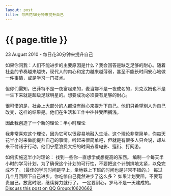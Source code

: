 ```yaml
---
layout: post
title: 每日花30分钟来提升自己
---
```


{{ page.title }}
================

<p class="meta">23 August 2010 - 每日花30分钟来提升自己</p>

如果你问我：人们不能进步的主要原因是什么？我会回答是缺乏足够的耐心。随着社会的节奏越来越快，现代人的内心和定力越来越薄弱，甚至不能长时间安心地做一件事情，或是学习一门技术。

但你们需知，巴菲特不是一夜富起来的，麦当娜不是一夜成名的，贝克汉姆也不是一生下来就是超级足球明星的。想要成功必须要有足够的耐心。

很可惜的是，社会上大部分的人都没有耐心来提升下自己。他们只希望别人为自己改变，这样的结果是。他们在生活和工作中往往受困搁浅。

因此我创造了一个新的理论：半小时理论

我非常喜欢这个理论，因为它可以很容易地融入生活。这个理论非常简单，你每天花半小时来做能提升自己的事情。听起来很简单吧，但就是有很多人只会说，却从来不付诸于行动。他们宁愿浪费大把的时间去看电影、逛街、打网游。

如何实施这半小时理论：
找到一些你一直想学或想提高的东西。
编制一个每天半小时的学习计划，为了确保这个计划的可行性，不要把这个计划排地太紧，以免完成不了。（最佳的学习时间是早上，坐地铁上下班的时间也是非常不错的。）
每过几个月回顾下自己进步，你吃惊自己竟然进步了这么多？
如果计划受阻，不要苛责自己。放宽时限，继续努力就行了。
一定要耐心，罗马不是一天建成的。
[Discuss this post on QQ Group:10620662](10620662)
